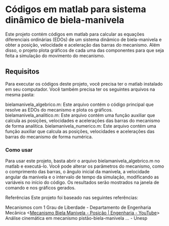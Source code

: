 # Códigos em matlab para sistema dinâmico de biela-manivela #

Este projeto contém códigos em matlab para calcular as equações diferenciais ordinárias (EDOs) de um sistema dinâmico de biela-manivela e obter a posição, velocidade e aceleração das barras do mecanismo. Além disso, o projeto plota gráficos de cada uma das componentes para que seja feita a simulação do movimento do mecanismo.

## Requisitos ##
Para executar os códigos deste projeto, você precisa ter o matlab instalado em seu computador. Você também precisa ter os seguintes arquivos na mesma pasta:

bielamanivela_algebrico.m: Este arquivo contém o código principal que resolve as EDOs do mecanismo e plota os gráficos.
bielamanivela_analitico.m: Este arquivo contém uma função auxiliar que calcula as posições, velocidades e acelerações das barras do mecanismo de forma analítica.
bielamanivela_numerico.m: Este arquivo contém uma função auxiliar que calcula as posições, velocidades e acelerações das barras do mecanismo de forma numérica.

### Como usar ###
Para usar este projeto, basta abrir o arquivo bielamanivela_algebrico.m no matlab e executá-lo. Você pode alterar os parâmetros do mecanismo, como o comprimento das barras, o ângulo inicial da manivela, a velocidade angular da manivela e o intervalo de tempo da simulação, modificando as variáveis no início do código. Os resultados serão mostrados na janela de comando e nos gráficos gerados.

Referências
Este projeto foi baseado nas seguintes referências:

Mecanismos com 1 Grau de Liberdade - Departamento de Engenharia Mecânica
<[Mecanismo Biela Manivela - Posição | Engenharia - YouTube](https://www.youtube.com/watch?v=BeseyBNOAj0)>
Análise cinemática em mecanismo pistão-biela-manivela … - Unesp
